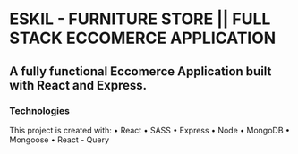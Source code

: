 # ESKIL - FURNITURE STORE || FULL STACK ECCOMERCE APPLICATION

## A fully functional Eccomerce Application built with React and Express.

### Technologies
This project is created with:
• React
• SASS
• Express
• Node
• MongoDB
• Mongoose
• React - Query

